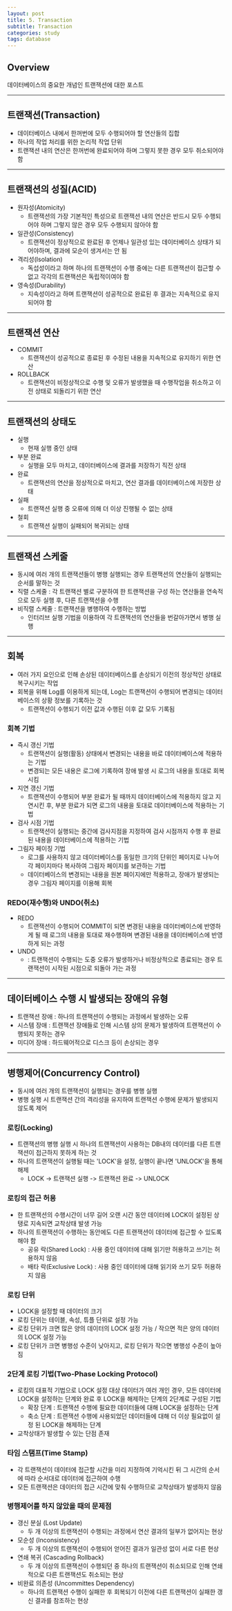 ```yaml
---
layout: post
title: 5. Transaction
subtitle: Transaction
categories: study
tags: database
---
```


## Overview

데이터베이스의 중요한 개념인 트랜잭션에 대한 포스트

***

## 트랜잭션(Transaction)

* 데이터베이스 내에서 한꺼번에 모두 수행되어야 할 연산들의 집합
* 하나의 작업 처리를 위한 논리적 작업 단위
* 트랜잭션 내의 연산은 한꺼번에 완료되어야 하며 그렇지 못한 경우 모두 취소되어야 함

***

## 트랜잭션의 성질(ACID)

- 원자성(Atomicity)
  - 트랜잭션의 가장 기본적인 특성으로 트랜잭션 내의 연산은 반드시 모두 수행되어야 하며 그렇지 않은 경우 모두 수행되지 않아야 함
- 일관성(Consistency)
  - 트랜잭션이 정상적으로 완료된 후 언제나 일관성 있는 데이터베이스 상태가 되어야하며, 결과에 모순이 생겨서는 안 됨
- 격리성(Isolation)
  - 독섭성이라고 하며 하나의 트랜잭션이 수행 중에는 다른 트랜잭션이 접근할 수 없고 각각의 트랜잭션은 독립적이여야 함
- 영속성(Durability)
  - 지속성이라고 하며 트랜잭션이 성공적으로 완료된 후 결과는 지속적으로 유지되어야 함

***

## 트랜잭션 연산

- COMMIT
  - 트랜잭션이 성공적으로 종료된 후 수정된 내용을 지속적으로 유지하기 위한 연산
- ROLLBACK
  - 트랜잭션이 비정상적으로 수행 및 오류가 발생했을 때 수행작업을 취소하고 이전 상태로 되돌리기 위한 연산

***

## 트랜잭션의 상태도

- 실행
  - 현재 실행 중인 상태
- 부분 완료
  - 실행을 모두 마치고, 데이터베이스에 결과를 저장하기 직전 상태
- 완료
  - 트랜잭션의 연산을 정상적으로 마치고, 연산 결과를 데이터베이스에 저장한 상태
- 실패
  - 트랜잭션 실행 중 오류에 의해 더 이상 진행될 수 없는 상태
- 철회
  - 트랜잭션 실행이 실패되어 복귀되는 상태

***

## 트랜잭션 스케줄
- 동시에 여러 개의 트랜잭션들이 병행 실행되는 경우 트랜잭션의 연산들이 실행되는 순서를 말하는 것
- 직렬 스케줄 : 각 트랜잭션 별로 구분하여 한 트랜잭션을 구성 하는 연산들을 연속적으로 모두 실행 후, 다른 트랜잭션을 수행
- 비직렬 스케줄 : 트랜잭션을 병행하여 수행하는 방법
  * 인터리브 실행 기법을 이용하여 각 트랜잭션의 연산들을 번갈아가면서 병행 실행

***

## 회복

* 여러 가지 요인으로 인해 손상된 데이터베이스를 손상되기 이전의 정상적인 상태로 복구시키는 작업
* 회복을 위해 Log를 이용하게 되는데, Log는 트랜잭션이 수행되어 변경되는 데이터베이스의 상황 정보를 기록하는 것
  - 트랜잭션이 수행되기 이전 값과 수행된 이후 값 모두 기록됨
  
### 회복 기법

- 즉시 갱신 기법
  - 트랜잭션이 실행(활동) 상태에서 변경되는 내용을 바로 데이터베이스에 적용하는 기법
  - 변경되는 모든 내용은 로그에 기록하여 장애 발생 시 로그의 내용을 토대로 회복시킴
- 지연 갱신 기법
  - 트랜잭션이 수행되어 부분 완료가 될 때까지 데이터베이스에 적용하지 않고 지연시킨 후, 부분 완료가 되면 로그의 내용을 토대로 데이터베이스에 적용하는 기법
- 검사 시점 기법
  - 트랜잭션이 실행되는 중간에 검사지점을 지정하여 검사 시점까지 수행 후 완료된 내용을 데이터베이스에 적용하는 기법
- 그림자 페이징 기법
  - 로그를 사용하지 않고 데이터베이스를 동일한 크기의 단위인 페이지로 나누어 각 페이지마다 복사하여 그림자 페이지를 보관하는 기법
  - 데이터베이스의 변경되는 내용을 원본 페이지에만 적용하고, 장애가 발생되는 경우 그림자 페이지를 이용해 회복

### REDO(재수행)와 UNDO(취소)
* REDO
  * 트랜잭션이 수행되어 COMMIT이 되면 변경된 내용을 데이터베이스에 반영하게 될 때 로그의 내용을 토대로 재수행하며 변경된 내용을 데이터베이스에 반영하게 되는 과정
* UNDO
  *  : 트랜잭션이 수행되는 도중 오류가 발생하거나 비정상적으로 종료되는 경우 트랜잭션이 시작된 시점으로 되돌아 가는 과정

***

## 데이터베이스 수행 시 발생되는 장애의 유형
- 트랜잭션 장애 : 하나의 트랜잭션이 수행되는 과정에서 발생하는 오류
- 시스템 장애 : 트랜잭션 장애들로 인해 시스템 상의 문제가 발생하여 트랜잭션이 수행되지 못하는 경우
- 미디어 장애 : 하드웨어적으로 디스크 등이 손상되는 경우

***

## 병행제어(Concurrency Control)
- 동시에 여러 개의 트랜잭션이 실행되는 경우를 병행 실행
- 병행 실행 시 트랜잭션 간의 격리성을 유지하여 트랜잭션 수행에 문제가 발생되지 않도록 제어

### 로킹(Locking)
- 트랜잭션의 병행 실행 시 하나의 트랜잭션이 사용하는 DB내의 데이터를 다른 트랜잭션이 접근하지 못하게 하는 것
- 하나의 트랜잭션이 실행될 때는 'LOCK'을 설정, 실행이 끝나면 'UNLOCK'을 통해 해제
  * LOCK -> 트랜잭션 실행 -> 트랜잭션 완료 -> UNLOCK

### 로킹의 접근 허용
- 한 트랜잭션의 수행시간이 너무 길어 오랜 시간 동안 데이터에 LOCK이 설정된 상탱로 지속되면 교착상태 발생 가능
- 하나의 트랜잭션이 수행하는 동안에도 다른 트랜잭션이 데이터에 접근할 수 있도록 해야 함
  * 공유 락(Shared Lock) : 사용 중인 데이터에 대해 읽기만 허용하고 쓰기는 허용하지 않음
  * 배타 락(Exclusive Lock) : 사용 중인 데이터에 대해 읽기와 쓰기 모두 허용하지 않음

### 로킹 단위
- LOCK을 설정할 때 데이터의 크기
- 로킹 단위는 테이블, 속성, 튜플 단위로 설정 가능
- 로킹 단위가 크면 많은 양의 데이터의 LOCK 설정 가능 / 작으면 적은 양의 데이터의 LOCK 설정 가능
- 로킹 단위가 크면 병행성 수준이 낮아지고, 로킹 단위가 작으면 병행성 수준이 높아짐

### 2단계 로킹 기법(Two-Phase Locking Protocol)
- 로킹의 대표적 기법으로 LOCK 설정 대상 데이터가 여러 개인 경우, 모든 데이터에 LOCK을 설정하는 단계와 완료 후 LOCK을 해제하는 단계의 2단계로 구성된 기법
  * 확장 단계 : 트랜잭션 수행에 필요한 데이터들에 대해 LOCK을 설정하는 단계
  * 축소 단계 : 트랜잭션 수행에 사용되었던 데이터들에 대해 더 이상 필요없이 설정 된 LOCK을 해제하는 단계
- 교착상태가 발생할 수 있는 단점 존재

### 타임 스탬프(Time Stamp)
- 각 트랜잭션이 데이터에 접근할 시간을 미리 지정하여 기억시킨 뒤 그 시간의 순서에 따라 순서대로 데이터에 접근하여 수행
- 모든 트랜잭션은 데이터의 접근 시간에 맞춰 수행하므로 교착상태가 발생하지 않음

### 병행제어를 하지 않았을 때의 문제점

- 갱신 분실 (Lost Update)
  - 두 개 이상의 트랜잭션이 수행되는 과정에서 연산 결과의 일부가 없어지는 현상
- 모순성 (Inconsistency)
  - 두 개 이상의 트랜잭션이 수행되어 얻어진 결과가 일관성 없이 서로 다른 현상
- 연쇄 복귀 (Cascading Rollback)
  - 두 개 이상의 트랜잭션이 수행되던 중 하나의 트랜잭션이 취소되므로 인해 연쇄적으로 다른 트랜잭션도 취소되는 현상
- 비완료 의존성 (Uncommittes Dependency)
  - 하나의 트랜잭션 수행이 실패한 후 회복되기 이전에 다른 트랜잭션이 실패한 갱신 결과를 참조하는 현상
